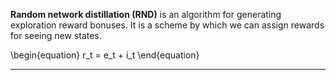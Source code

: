 **Random network distillation (RND)** is an algorithm for generating exploration reward bonuses. It is a scheme by which we can assign rewards for seeing new states.

\begin{equation}
r_t = e_t + i_t
\end{equation}

---

